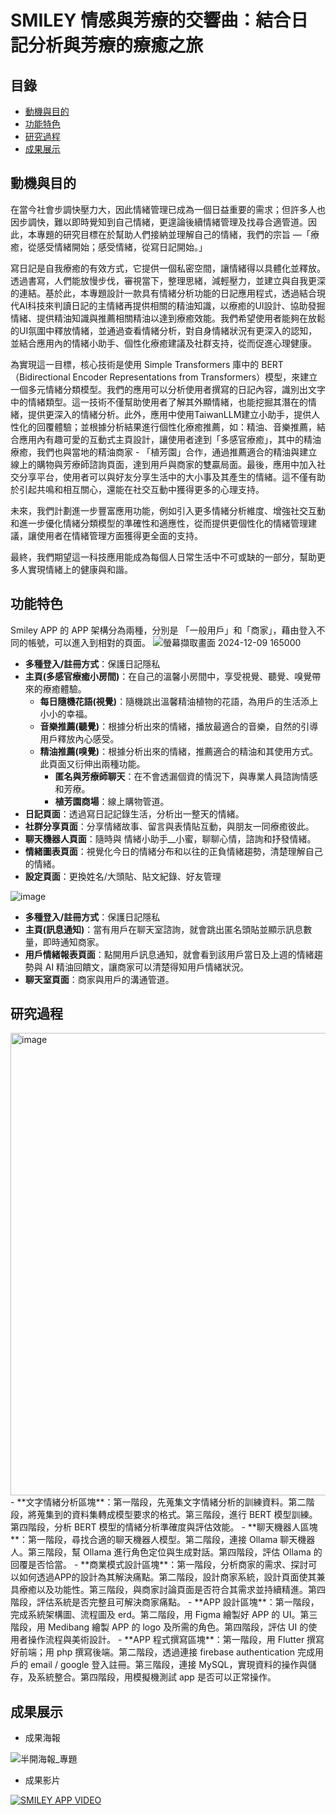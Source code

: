 # SMILEY 情感與芳療的交響曲：結合日記分析與芳療的療癒之旅

## 目錄
- [動機與目的](#動機與目的)
- [功能特色](#功能特色)
- [研究過程](#研究過程)
- [成果展示](#成果展示)

## 動機與目的
在當今社會步調快壓力大，因此情緒管理已成為一個日益重要的需求；但許多人也因步調快，難以即時覺知到自己情緒，更遑論後續情緒管理及找尋合適管道。因此，本專題的研究目標在於幫助人們接納並理解自己的情緒，我們的宗旨 —「療癒，從感受情緒開始；感受情緒，從寫日記開始。」</br>

寫日記是自我療癒的有效方式，它提供一個私密空間，讓情緒得以具體化並釋放。透過書寫，人們能放慢步伐，審視當下，整理思緒，減輕壓力，並建立與自我更深的連結。基於此，本專題設計一款具有情緒分析功能的日記應用程式，透過結合現代AI科技來判讀日記的主情緒再提供相關的精油知識，以療癒的UI設計、協助發掘情緒、提供精油知識與推薦相關精油以達到療癒效能。我們希望使用者能夠在放鬆的UI氛圍中釋放情緒，並通過查看情緒分析，對自身情緒狀況有更深入的認知，並結合應用內的情緒小助手、個性化療癒建議及社群支持，從而促進心理健康。</br>

為實現這一目標，核心技術是使用 Simple Transformers 庫中的 BERT（Bidirectional Encoder Representations from Transformers）模型，來建立一個多元情緒分類模型。我們的應用可以分析使用者撰寫的日記內容，識別出文字中的情緒類型。這一技術不僅幫助使用者了解其外顯情緒，也能挖掘其潛在的情緒，提供更深入的情緒分析。此外，應用中使用TaiwanLLM建立小助手，提供人性化的回覆體驗；並根據分析結果進行個性化療癒推薦，如：精油、音樂推薦，結合應用內有趣可愛的互動式主頁設計，讓使用者達到「多感官療癒」，其中的精油療癒，我們也與當地的精油商家 - 「植芳園」合作，通過推薦適合的精油與建立線上的購物與芳療師諮詢頁面，達到用戶與商家的雙贏局面。最後，應用中加入社交分享平台，使用者可以與好友分享生活中的大小事及其產生的情緒。這不僅有助於引起共鳴和相互關心，還能在社交互動中獲得更多的心理支持。</br>

未來，我們計劃進一步豐富應用功能，例如引入更多情緒分析維度、增強社交互動和進一步優化情緒分類模型的準確性和適應性，從而提供更個性化的情緒管理建議，讓使用者在情緒管理方面獲得更全面的支持。</br>

最終，我們期望這一科技應用能成為每個人日常生活中不可或缺的一部分，幫助更多人實現情緒上的健康與和諧。</br>

## 功能特色
Smiley APP 的 APP 架構分為兩種，分別是 「一般用戶」和「商家」，藉由登入不同的帳號，可以進入到相對的頁面。
 ![螢幕擷取畫面 2024-12-09 165000](https://github.com/user-attachments/assets/5c17685a-00f8-449b-b3e7-657761a82493)
- **多種登入/註冊方式**：保護日記隱私
- **主頁(多感官療癒小房間)**：在自己的溫馨小房間中，享受視覺、聽覺、嗅覺帶來的療癒體驗。
   - **每日隨機花語(視覺)**：隨機跳出溫馨精油植物的花語，為用戶的生活添上小小的幸福。
   - **音樂推薦(聽覺)**：根據分析出來的情緒，播放最適合的音樂，自然的引導用戶釋放內心感受。
   - **精油推薦(嗅覺)**：根據分析出來的情緒，推薦適合的精油和其使用方式。此頁面又衍伸出兩種功能。
      - **匿名與芳療師聊天**：在不會透漏個資的情況下，與專業人員諮詢情感和芳療。
      - **植芳園商場**：線上購物管道。
- **日記頁面**：透過寫日記記錄生活，分析出一整天的情緒。
- **社群分享頁面**：分享情緒故事、留言與表情貼互動，與朋友一同療癒彼此。
- **聊天機器人頁面**：隨時與 情緒小助手__小蜜，聊聊心情，諮詢和抒發情緒。
- **情緒圖表頁面**：視覺化今日的情緒分布和以往的正負情緒趨勢，清楚理解自己的情緒。
- **設定頁面**：更換姓名/大頭貼、貼文紀錄、好友管理

 ![image](https://github.com/user-attachments/assets/41de597a-5ebe-4a2d-a73a-54daf17bd3e6)
- **多種登入/註冊方式**：保護日記隱私
- **主頁(訊息通知)**：當有用戶在聊天室諮詢，就會跳出匿名頭貼並顯示訊息數量，即時通知商家。
- **用戶情緒報表頁面**：點開用戶訊息通知，就會看到該用戶當日及上週的情緒趨勢與 AI 精油回饋文，讓商家可以清楚得知用戶情緒狀況。
- **聊天室頁面**：商家與用戶的溝通管道。

## 研究過程
<img width="1604" height="740" alt="image" src="https://github.com/user-attachments/assets/00e3bc5a-c070-4f33-8ade-c8aebb03b900" />
- **文字情緒分析區塊**：第一階段，先蒐集文字情緒分析的訓練資料。第二階段，將蒐集到的資料集轉成模型要求的格式。第三階段，進行 BERT 模型訓練。第四階段，分析 BERT 模型的情緒分析準確度與評估效能。
- **聊天機器人區塊**：第一階段，尋找合適的聊天機器人模型。第二階段，連接 Ollama 聊天機器人。第三階段，幫 Ollama 進行角色定位與生成對話。第四階段，評估 Ollama 的回覆是否恰當。
- **商業模式設計區塊**：第一階段，分析商家的需求、探討可以如何透過APP的設計為其解決痛點。第二階段，設計商家系統，設計頁面使其兼具療癒以及功能性。第三階段，與商家討論頁面是否符合其需求並持續精進。第四階段，評估系統是否完整且可解決商家痛點。
- **APP 設計區塊**：第一階段，完成系統架構圖、流程圖及 erd。第二階段，用 Figma 繪製好 APP 的 UI。第三階段，用 Medibang 繪製 APP 的 logo 及所需的角色。第四階段，評估 UI 的使用者操作流程與美術設計。
- **APP 程式撰寫區塊**：第一階段，用 Flutter 撰寫好前端；用 php 撰寫後端。第二階段，透過連接 firebase authentication 完成用戶的 email / google 登入註冊。第三階段，連接 MySQL，實現資料的操作與儲存，及系統整合。第四階段，用模擬機測試 app 是否可以正常操作。



## 成果展示
- 成果海報

![半開海報_專題](https://github.com/user-attachments/assets/eb49dbef-d505-4bb3-9633-999d78411c2f)

- 成果影片

[![SMILEY APP VIDEO](https://github.com/user-attachments/assets/798895ce-8f14-482b-add9-80492b4bfb79)](https://www.youtube.com/watch?si=N8_nOeATL3wWYTZI&v=aAfG2h-Ap9o&feature=youtu.be)

